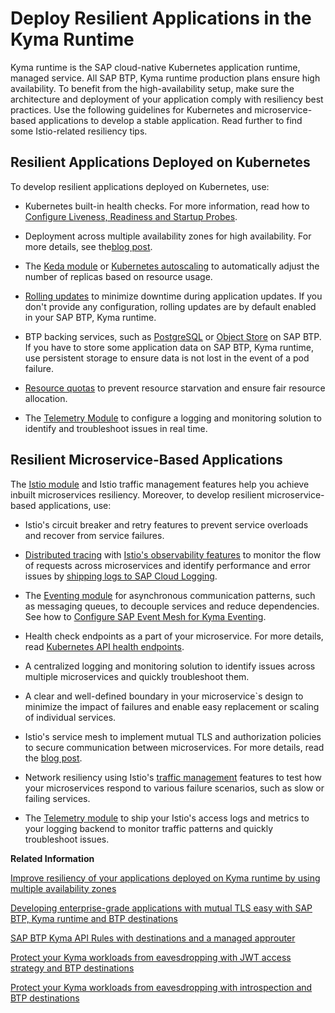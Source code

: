 <!-- loio7c9496c88a294b7f9ccc69a7e0998817 -->

# Deploy Resilient Applications in the Kyma Runtime

Kyma runtime is the SAP cloud-native Kubernetes application runtime, managed service. All SAP BTP, Kyma runtime production plans ensure high availability. To benefit from the high-availability setup, make sure the architecture and deployment of your application comply with resiliency best practices. Use the following guidelines for Kubernetes and microservice-based applications to develop a stable application. Read further to find some Istio-related resiliency tips.



<a name="loio7c9496c88a294b7f9ccc69a7e0998817__section_pl4_x3v_hzb"/>

## Resilient Applications Deployed on Kubernetes

To develop resilient applications deployed on Kubernetes, use:

-   Kubernetes built-in health checks. For more information, read how to [Configure Liveness, Readiness and Startup Probes](https://kubernetes.io/docs/tasks/configure-pod-container/configure-liveness-readiness-startup-probes/).

-   Deployment across multiple availability zones for high availability. For more details, see the[blog post](https://community.sap.com/t5/technology-blogs-by-sap/improve-resiliency-of-your-applications-deployed-on-kyma-runtime-by-using/ba-p/13557649).

-   The [Keda module](https://kyma-project.io/#/keda-manager/user/README) or [Kubernetes autoscaling](https://kubernetes.io/docs/tasks/run-application/horizontal-pod-autoscale/) to automatically adjust the number of replicas based on resource usage.

-   [Rolling updates](https://kubernetes.io/docs/tutorials/kubernetes-basics/update/update-intro/) to minimize downtime during application updates. If you don't provide any configuration, rolling updates are by default enabled in your SAP BTP, Kyma runtime.

-   BTP backing services, such as [PostgreSQL](https://help.sap.com/docs/postgresql-hyperscaler-option/postgresql-on-sap-btp-hyperscaler-option/what-is-postgresql-hyperscaler-option) or [Object Store](https://help.sap.com/docs/object-store/object-store-service-on-sap-btp/what-is-object-store) on SAP BTP. If you have to store some application data on SAP BTP, Kyma runtime, use persistent storage to ensure data is not lost in the event of a pod failure.

-   [Resource quotas](https://kubernetes.io/docs/concepts/policy/resource-quotas/) to prevent resource starvation and ensure fair resource allocation.

-   The [Telemetry Module](telemetry-module-87ec550.md) to configure a logging and monitoring solution to identify and troubleshoot issues in real time.




<a name="loio7c9496c88a294b7f9ccc69a7e0998817__section_tqz_njv_hzb"/>

## Resilient Microservice-Based Applications

The [Istio module](https://kyma-project.io/#/istio/user/README) and Istio traffic management features help you achieve inbuilt microservices resiliency. Moreover, to develop resilient microservice-based applications, use:

-   Istio's circuit breaker and retry features to prevent service overloads and recover from service failures.

-   [Distributed tracing](https://kyma-project.io/#/telemetry-manager/user/03-traces) with [Istio's observability features](https://kyma-project.io/#/telemetry-manager/user/03-traces?id=istio) to monitor the flow of requests across microservices and identify performance and error issues by [shipping logs to SAP Cloud Logging](https://kyma-project.io/#/telemetry-manager/user/integration/sap-cloud-logging/README?id=ship-distributed-traces-to-sap-cloud-logging).

-   The [Eventing module](https://kyma-project.io/#/eventing-manager/user/README) for asynchronous communication patterns, such as messaging queues, to decouple services and reduce dependencies. See how to [Configure SAP Event Mesh for Kyma Eventing](configure-sap-event-mesh-for-kyma-eventing-407d126.md).

-   Health check endpoints as a part of your microservice. For more details, read [Kubernetes API health endpoints](https://kubernetes.io/docs/reference/using-api/health-checks/).

-   A centralized logging and monitoring solution to identify issues across multiple microservices and quickly troubleshoot them.

-   A clear and well-defined boundary in your microservice\`s design to minimize the impact of failures and enable easy replacement or scaling of individual services.

-   Istio's service mesh to implement mutual TLS and authorization policies to secure communication between microservices. For more details, read the [blog post](https://community.sap.com/t5/technology-blogs-by-sap/developing-enterprise-grade-applications-with-mutual-tls-easy-with-sap-btp/ba-p/13580304).

-   Network resiliency using Istio's [traffic management](https://istio.io/latest/docs/concepts/traffic-management/) features to test how your microservices respond to various failure scenarios, such as slow or failing services.

-   The [Telemetry module](https://kyma-project.io/#/telemetry-manager/user/README) to ship your Istio's access logs and metrics to your logging backend to monitor traffic patterns and quickly troubleshoot issues.


**Related Information**  


[Improve resiliency of your applications deployed on Kyma runtime by using multiple availability zones](https://blogs.sap.com/2022/11/02/improve-resiliency-of-your-applications-deployed-on-kyma-runtime-by-using-multiple-availability-zones/)

[Developing enterprise-grade applications with mutual TLS easy with SAP BTP, Kyma runtime and BTP destinations](https://community.sap.com/t5/technology-blogs-by-sap/developing-enterprise-grade-applications-with-mutual-tls-easy-with-sap-btp/ba-p/13580304)

[SAP BTP Kyma API Rules with destinations and a managed approuter](https://community.sap.com/t5/technology-blogs-by-sap/sap-btp-kyma-api-rules-with-destinations-and-a-managed-approuter/ba-p/13581367)

[Protect your Kyma workloads from eavesdropping with JWT access strategy and BTP destinations](https://community.sap.com/t5/technology-blogs-by-sap/protect-your-kyma-workloads-from-eavesdropping-with-jwt-access-strategy-and/ba-p/13575281)

[Protect your Kyma workloads from eavesdropping with introspection and BTP destinations](https://community.sap.com/t5/technology-blogs-by-sap/protect-your-kyma-workloads-from-eavesdropping-with-introspection-and-btp/ba-p/13575289)

